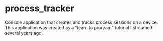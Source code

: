 # process_tracker
Console application that creates and tracks process sessions on a device. This application was created as a "learn to program" tutorial I streamed several years ago. 
